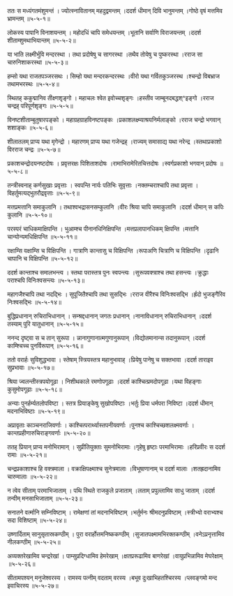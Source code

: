 ततः स मध्यंगतमंशुमन्तं ।
ज्योत्स्नावितानम् महदुद्वमन्तम् ।ददर्श धीमान् दिवि भानुमन्तम् ।गोष्ठे वृषं मत्तमिव भ्रामन्तम् ॥५-५-१॥

लोकस्य पापानि विनाशयन्तम् ।
महोदधिं चापि समेधयन्तम् ।भूतानि सर्वाणि विराजयन्तम् ।ददर्श शीताम्शुमथाभियान्तम् ॥५-५-२॥

या भाति  लक्ष्मीर्भुवि मन्दरस्था ।
तथा प्रदोषेषु च सागरस्था ।तथैव तोयेषु च पुष्करस्था ।रराज सा चारुनिशाकरस्था ॥५-५-३॥

हम्सो यथा राजतपञ्जरसथः ।
सिम्हो यथा मन्दरकन्दरस्थः ।वीरो यथा गर्वितकुञ्जरस्थ ।श्चन्द्रो विबभ्राज तथामभरस्थः ॥५-५-४॥

स्थितह् ककुद्मानिव तीक्ष्णशृङ्गो ।
महाचलः श्वेत इवोच्चशृङ्गः ।हस्तीव जाम्बूनदबद्धश्^इङ्गो ।रराज चन्द्रह् परिपूर्णशृङ्गः ॥५-५-५॥

विनष्टशीताम्बुतुषारपङ्को ।
महाग्रहग्राहविनष्टपङ्कः ।प्रकाशलक्ष्म्याश्रयनिर्मलाङ्को ।रराज चन्द्रो भगवान् शशाङ्कः ॥५-५-६॥

शीलातलम् प्राप्य यथा मृगेन्द्रो ।
महारणम् प्राप्य यथा गजेन्द्रह् ।राज्यम् समासाद्य यथा नरेन्द्र ।स्तथाप्रकाशो विरराज चन्द्रः ॥५-५-७॥

प्रकाशचन्द्रोदयनष्टदोषः ।
प्रवृत्तरक्षः पिशिताशदोषः ।रामाभिरामेरितचित्तदोषः ।स्वर्गप्रकाशो भगवान् प्रदोषः ॥५-५-८॥

तन्त्रीस्वनाह् कर्णसुखाः प्रवृत्ताः ।
स्वपन्ति नार्यः पतिभिः सुवृत्ताः ।नक्तम्चराश्चापि तथा प्रवृत्ता ।विहर्तुमत्यद्भुतरौद्रवृत्ताः ॥५-५-९॥

मत्तप्रमत्तानि समाकुलानि ।
तथाश्वभद्रासनसम्कुलानि ।वीरः श्रिया चापि समाकुलानि ।ददर्श धीमान् स कपिः कुलानि ॥५-५-१०॥

परस्परं चाधिकमाक्षिपन्ति ।
भुआम्श्च पीनानधिनिक्षिपन्ति ।मत्तप्रलापानधिकम् क्षिपन्ति ।मत्तानि चान्योन्यमधिक्षिपन्ति ॥५-५-११॥

रक्षाम्सि वक्षाम्सि च विक्षिपन्ति ।
गात्राणि कान्तासु च विक्षिपन्ति ।रूपाअणि चित्राणि च विक्षिपन्ति ।दृढानि चापानि च विक्षिपन्ति ॥५-५-१२॥

ददर्श कान्ताश्च समालभन्त्य ।
स्तथा परास्तत्र पुनः स्वपन्त्यः ।सुरूपवक्त्राश्च तथा हसन्त्यः ।क्रुद्धाः पराश्चपि विनिःश्वसन्त्यः ॥५-५-१३॥

महागजैश्चापि तथा नदद्भिः ।
सुपूजितैश्चापि तथा सुसद्भिः ।रराज वीरैश्च विनिःश्वसद्भि ।र्ह्रदो भुजङ्गैरिव निःश्वसद्भिः ॥५-५-१४॥

बुद्धिप्रधानान् रुचिराभिधानान् ।
सम्श्रद्दधानान् जगतः प्रधानान् ।नानाविधानान् रुचिराभिधानान् ।ददर्श तस्याम् पुरि यातुधानान् ॥५-५-१५॥

ननन्द दृष्ट्वा स च तान् सुरूपा ।
न्नानागुणानात्मगुणानुरूपान् ।विद्योतमानान्स तदानुरूपान् ।ददर्श काम्श्चिच्च पुनर्विरूपान् ॥५-५-१६॥

ततो वरार्हः सुविशुद्धभावा ।
स्तेषाम् स्त्रियस्तत्र महानुभावाह् ।प्रियेषु पानेषु च सक्तभावा ।ददर्श ताराइव सुप्रभावाः ॥५-५-१७॥

श्रिया ज्वलन्तीस्त्रपयोगूढा ।
निशीथकाले रमणोपगूढाः ।ददर्श काश्चित्प्रमदोपगूढा ।यथा विहङ्गाः कुसुमोपगूढाः ॥५-५-१८॥

अन्याः पुनर्हर्म्यतलोपविष्टा ।
स्तत्र प्रियाङ्केषु सुखोपविष्टाः ।भर्तुः प्रिया धर्मपरा निविष्टा ।ददर्श  धीमान् मदनाभिविष्टाः ॥५-५-१९॥

अप्रावृताः काञ्चनराजिवर्णाः ।
काश्चित्परार्थ्यास्तपनीयवर्णाः ।पुनश्च काश्चिच्छशलक्ष्मवर्णाः ।कान्तप्रहीणारुचिराङ्गवर्णाः ॥५-५-२०॥

ततह् प्रियान् प्राप्य मनोभिरामान् ।
सुप्रीतियुक्ताः सुमनोभिरामाः ।गृहेषु हृष्टाः परमाभिरामाः ।हरिप्रवीरः स ददर्श रामाः ॥५-५-२१॥

चन्द्रप्रकाशाश्च हि वक्त्रमाला ।
वक्राक्षिपक्ष्माश्च सुनेत्रमालाः ।विभूषाणानाम् च ददर्श मालाः ।शतह्रदानामिव चारुमालाः ॥५-५-२२॥

न त्वेव सीताम् परमाभिजाताम् ।
पथि स्थिते राजकुले प्रजाताम् ।लताम् प्रपुल्लामिव साधु जाताम् ।ददर्श तन्वीम् मनसाभिजाताम् ॥५-५-२३॥

सनातने वर्त्मानि सम्निविष्टाम् ।
रामेक्षणां तां मदनाभिविष्टाम् ।भर्तुर्मनः श्रीमदनुप्रविष्टाम् ।स्त्रीभ्यो वराभ्यश्च सदा विशिष्टाम् ॥५-५-२४॥

उष्णार्दिताम् सानुसृतास्रकण्ठीम् ।
पुरा वरार्होत्तमनिष्ककण्ठीम् ।सुजातपक्ष्मामभिरक्तकण्ठीम् ।वनेऽप्रनृत्तामिव नीलकण्ठीम् ॥५-५-२५॥

अव्यक्तरेखामिव चन्द्ररेखां ।
पाम्सुप्रदिग्धामिव हेमरेखाम् ।क्षतप्ररूढामिव बाणरेखां ।वायुप्रभिन्नामिव मेघरेक्षाम् ॥५-५-२६॥

सीतामपश्यन् मनुजेश्वरस्य ।
रामस्य पत्नीम् वदताम् वरस्य ।बभूव दुःखाभिहतश्चिरस्य ।प्लवङ्गमो मन्द इवाचिरस्य ॥५-५-२७॥

